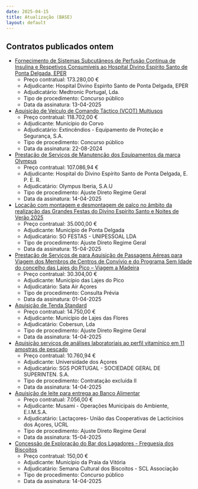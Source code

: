 ```yaml
---
date: 2025-04-15
title: Atualização (BASE)
layout: default
---
```

## Contratos publicados ontem

* [Fornecimento de Sistemas Subcutâneos de Perfusão Continua de Insulina e Respetivos Consumíveis ao Hospital Divino Espírito Santo de Ponta Delgada, EPER](https://www.base.gov.pt/Base4/pt/detalhe/?type=contratos&id=11348686)
  * Preço contratual: 173.280,00 €
  * Adjudicante: Hospital Divino Espiríto Santo de Ponta Delgada, EPER
  * Adjudicatário: Medtronic Portugal, Lda.
  * Tipo de procedimento: Concurso público
  * Data da assinatura: 13-04-2025
* [Aquisição de Veículo de Comando Táctico (VCOT) Multiusos](https://www.base.gov.pt/Base4/pt/detalhe/?type=contratos&id=11348062)
  * Preço contratual: 118.702,00 €
  * Adjudicante: Município do Corvo
  * Adjudicatário: Extincêndios - Equipamento de Proteção e Segurança, S.A.
  * Tipo de procedimento: Concurso público
  * Data da assinatura: 22-08-2024
* [Prestação de Serviços de Manutenção dos Equipamentos da marca Olympus](https://www.base.gov.pt/Base4/pt/detalhe/?type=contratos&id=11348702)
  * Preço contratual: 107.086,94 €
  * Adjudicante: Hospital do Divino Espírito Santo de Ponta Delgada, E. P. E. R.
  * Adjudicatário: Olympus Iberia, S.A.U
  * Tipo de procedimento: Ajuste Direto Regime Geral
  * Data da assinatura: 14-04-2025
* [Locação com montagem e desmontagem de palco no âmbito da realização das Grandes Festas do Divino Espírito Santo e Noites de Verão 2025](https://www.base.gov.pt/Base4/pt/detalhe/?type=contratos&id=11347096)
  * Preço contratual: 35.000,00 €
  * Adjudicante: Município de Ponta Delgada
  * Adjudicatário: SO FESTAS - UNIPESSOAL LDA
  * Tipo de procedimento: Ajuste Direto Regime Geral
  * Data da assinatura: 15-04-2025
* [Prestação de Serviços de para Aquisição de Passagens Aéreas para Viagem dos Membros de Centros de Convívio e do Programa Sem Idade do concelho das Lajes do Pico – Viagem a Madeira](https://www.base.gov.pt/Base4/pt/detalhe/?type=contratos&id=11346691)
  * Preço contratual: 30.304,00 €
  * Adjudicante: Município das Lajes do Pico
  * Adjudicatário: Sata Air Açores
  * Tipo de procedimento: Consulta Prévia
  * Data da assinatura: 01-04-2025
* [Aquisição de Tenda Standard](https://www.base.gov.pt/Base4/pt/detalhe/?type=contratos&id=11346643)
  * Preço contratual: 14.750,00 €
  * Adjudicante: Município de Lajes das Flores
  * Adjudicatário: Cobersun, Lda
  * Tipo de procedimento: Ajuste Direto Regime Geral
  * Data da assinatura: 14-04-2025
* [Aquisição serviços de análises laboratoriais ao perfil vitamínico em 11 amostras de pescado](https://www.base.gov.pt/Base4/pt/detalhe/?type=contratos&id=11346766)
  * Preço contratual: 10.760,94 €
  * Adjudicante: Universidade dos Açores
  * Adjudicatário: SGS PORTUGAL - SOCIEDADE GERAL DE SUPERINTEN. S.A.
  * Tipo de procedimento: Contratação excluída II
  * Data da assinatura: 14-04-2025
* [Aquisição de leite para entrega ao Banco Alimentar](https://www.base.gov.pt/Base4/pt/detalhe/?type=contratos&id=11347868)
  * Preço contratual: 7.056,00 €
  * Adjudicante: Musami - Operações Municipais do Ambiente, E.I.M.S.A.
  * Adjudicatário: Lactaçores- União das Cooperativas de Lacticínios dos Açores, UCRL
  * Tipo de procedimento: Ajuste Direto Regime Geral
  * Data da assinatura: 15-04-2025
* [Concessão de Exploração do Bar dos Lagadores - Freguesia dos Biscoitos](https://www.base.gov.pt/Base4/pt/detalhe/?type=contratos&id=11346909)
  * Preço contratual: 150,00 €
  * Adjudicante: Município da Praia da Vitória
  * Adjudicatário: Semana Cultural dos Biscoitos - SCL Associação
  * Tipo de procedimento: Concurso público
  * Data da assinatura: 14-04-2025

